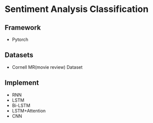 # Sentiment Analysis Classification

## Framework
- Pytorch

## Datasets
- Cornell MR(movie review) Dataset

## Implement
- RNN
- LSTM
- Bi-LSTM
- LSTM+Attention
- CNN
